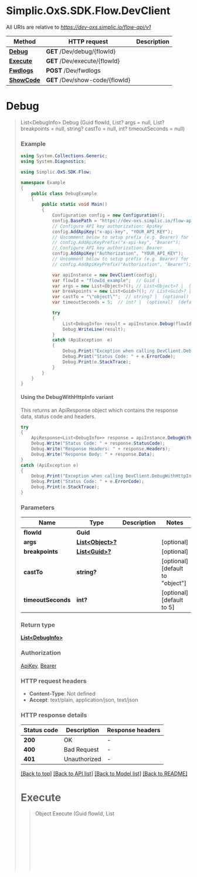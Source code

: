 # Simplic.OxS.SDK.Flow.DevClient

All URIs are relative to *https://dev-oxs.simplic.io/flow-api/v1*

| Method | HTTP request | Description |
|--------|--------------|-------------|
| [**Debug**](DevClient.md#devdebugflowidget) | **GET** /Dev/debug/{flowId} |  |
| [**Execute**](DevClient.md#devexecuteflowidget) | **GET** /Dev/execute/{flowId} |  |
| [**Fwdlogs**](DevClient.md#devfwdlogspost) | **POST** /Dev/fwdlogs |  |
| [**ShowCode**](DevClient.md#devshowcodeflowidget) | **GET** /Dev/show-code/{flowId} |  |

<a id="devdebugflowidget"></a>
# **Debug**
> List&lt;DebugInfo&gt; Debug (Guid flowId, List<Object>? args = null, List<Guid>? breakpoints = null, string? castTo = null, int? timeoutSeconds = null)



### Example
```csharp
using System.Collections.Generic;
using System.Diagnostics;

using Simplic.OxS.SDK.Flow;

namespace Example
{
    public class DebugExample
    {
        public static void Main()
        {
            Configuration config = new Configuration();
            config.BasePath = "https://dev-oxs.simplic.io/flow-api/v1";
            // Configure API key authorization: ApiKey
            config.AddApiKey("x-api-key", "YOUR_API_KEY");
            // Uncomment below to setup prefix (e.g. Bearer) for API key, if needed
            // config.AddApiKeyPrefix("x-api-key", "Bearer");
            // Configure API key authorization: Bearer
            config.AddApiKey("Authorization", "YOUR_API_KEY");
            // Uncomment below to setup prefix (e.g. Bearer) for API key, if needed
            // config.AddApiKeyPrefix("Authorization", "Bearer");

            var apiInstance = new DevClient(config);
            var flowId = "flowId_example";  // Guid | 
            var args = new List<Object>?(); // List<Object>? |  (optional) 
            var breakpoints = new List<Guid>?(); // List<Guid>? |  (optional) 
            var castTo = "\"object\"";  // string? |  (optional)  (default to "object")
            var timeoutSeconds = 5;  // int? |  (optional)  (default to 5)

            try
            {
                List<DebugInfo> result = apiInstance.Debug(flowId, args, breakpoints, castTo, timeoutSeconds);
                Debug.WriteLine(result);
            }
            catch (ApiException  e)
            {
                Debug.Print("Exception when calling DevClient.Debug: " + e.Message);
                Debug.Print("Status Code: " + e.ErrorCode);
                Debug.Print(e.StackTrace);
            }
        }
    }
}
```

#### Using the DebugWithHttpInfo variant
This returns an ApiResponse object which contains the response data, status code and headers.

```csharp
try
{
    ApiResponse<List<DebugInfo>> response = apiInstance.DebugWithHttpInfo(flowId, args, breakpoints, castTo, timeoutSeconds);
    Debug.Write("Status Code: " + response.StatusCode);
    Debug.Write("Response Headers: " + response.Headers);
    Debug.Write("Response Body: " + response.Data);
}
catch (ApiException e)
{
    Debug.Print("Exception when calling DevClient.DebugWithHttpInfo: " + e.Message);
    Debug.Print("Status Code: " + e.ErrorCode);
    Debug.Print(e.StackTrace);
}
```

### Parameters

| Name | Type | Description | Notes |
|------|------|-------------|-------|
| **flowId** | **Guid** |  |  |
| **args** | [**List&lt;Object&gt;?**](Object.md) |  | [optional]  |
| **breakpoints** | [**List&lt;Guid&gt;?**](Guid.md) |  | [optional]  |
| **castTo** | **string?** |  | [optional] [default to &quot;object&quot;] |
| **timeoutSeconds** | **int?** |  | [optional] [default to 5] |

### Return type

[**List&lt;DebugInfo&gt;**](DebugInfo.md)

### Authorization

[ApiKey](../README.md#ApiKey), [Bearer](../README.md#Bearer)

### HTTP request headers

 - **Content-Type**: Not defined
 - **Accept**: text/plain, application/json, text/json


### HTTP response details
| Status code | Description | Response headers |
|-------------|-------------|------------------|
| **200** | OK |  -  |
| **400** | Bad Request |  -  |
| **401** | Unauthorized |  -  |

[[Back to top]](#) [[Back to API list]](../README.md#documentation-for-api-endpoints) [[Back to Model list]](../README.md#documentation-for-models) [[Back to README]](../README.md)

<a id="devexecuteflowidget"></a>
# **Execute**
> Object Execute (Guid flowId, List<Object>? args = null, string? castTo = null)



### Example
```csharp
using System.Collections.Generic;
using System.Diagnostics;

using Simplic.OxS.SDK.Flow;

namespace Example
{
    public class ExecuteExample
    {
        public static void Main()
        {
            Configuration config = new Configuration();
            config.BasePath = "https://dev-oxs.simplic.io/flow-api/v1";
            // Configure API key authorization: ApiKey
            config.AddApiKey("x-api-key", "YOUR_API_KEY");
            // Uncomment below to setup prefix (e.g. Bearer) for API key, if needed
            // config.AddApiKeyPrefix("x-api-key", "Bearer");
            // Configure API key authorization: Bearer
            config.AddApiKey("Authorization", "YOUR_API_KEY");
            // Uncomment below to setup prefix (e.g. Bearer) for API key, if needed
            // config.AddApiKeyPrefix("Authorization", "Bearer");

            var apiInstance = new DevClient(config);
            var flowId = "flowId_example";  // Guid | 
            var args = new List<Object>?(); // List<Object>? |  (optional) 
            var castTo = "\"object\"";  // string? |  (optional)  (default to "object")

            try
            {
                Object result = apiInstance.Execute(flowId, args, castTo);
                Debug.WriteLine(result);
            }
            catch (ApiException  e)
            {
                Debug.Print("Exception when calling DevClient.Execute: " + e.Message);
                Debug.Print("Status Code: " + e.ErrorCode);
                Debug.Print(e.StackTrace);
            }
        }
    }
}
```

#### Using the ExecuteWithHttpInfo variant
This returns an ApiResponse object which contains the response data, status code and headers.

```csharp
try
{
    ApiResponse<Object> response = apiInstance.ExecuteWithHttpInfo(flowId, args, castTo);
    Debug.Write("Status Code: " + response.StatusCode);
    Debug.Write("Response Headers: " + response.Headers);
    Debug.Write("Response Body: " + response.Data);
}
catch (ApiException e)
{
    Debug.Print("Exception when calling DevClient.ExecuteWithHttpInfo: " + e.Message);
    Debug.Print("Status Code: " + e.ErrorCode);
    Debug.Print(e.StackTrace);
}
```

### Parameters

| Name | Type | Description | Notes |
|------|------|-------------|-------|
| **flowId** | **Guid** |  |  |
| **args** | [**List&lt;Object&gt;?**](Object.md) |  | [optional]  |
| **castTo** | **string?** |  | [optional] [default to &quot;object&quot;] |

### Return type

**Object**

### Authorization

[ApiKey](../README.md#ApiKey), [Bearer](../README.md#Bearer)

### HTTP request headers

 - **Content-Type**: Not defined
 - **Accept**: text/plain, application/json, text/json


### HTTP response details
| Status code | Description | Response headers |
|-------------|-------------|------------------|
| **200** | OK |  -  |
| **400** | Bad Request |  -  |
| **401** | Unauthorized |  -  |

[[Back to top]](#) [[Back to API list]](../README.md#documentation-for-api-endpoints) [[Back to Model list]](../README.md#documentation-for-models) [[Back to README]](../README.md)

<a id="devfwdlogspost"></a>
# **Fwdlogs**
> void Fwdlogs (string? host = null)



### Example
```csharp
using System.Collections.Generic;
using System.Diagnostics;

using Simplic.OxS.SDK.Flow;

namespace Example
{
    public class FwdlogsExample
    {
        public static void Main()
        {
            Configuration config = new Configuration();
            config.BasePath = "https://dev-oxs.simplic.io/flow-api/v1";
            // Configure API key authorization: ApiKey
            config.AddApiKey("x-api-key", "YOUR_API_KEY");
            // Uncomment below to setup prefix (e.g. Bearer) for API key, if needed
            // config.AddApiKeyPrefix("x-api-key", "Bearer");
            // Configure API key authorization: Bearer
            config.AddApiKey("Authorization", "YOUR_API_KEY");
            // Uncomment below to setup prefix (e.g. Bearer) for API key, if needed
            // config.AddApiKeyPrefix("Authorization", "Bearer");

            var apiInstance = new DevClient(config);
            var host = "host_example";  // string? |  (optional) 

            try
            {
                apiInstance.Fwdlogs(host);
            }
            catch (ApiException  e)
            {
                Debug.Print("Exception when calling DevClient.Fwdlogs: " + e.Message);
                Debug.Print("Status Code: " + e.ErrorCode);
                Debug.Print(e.StackTrace);
            }
        }
    }
}
```

#### Using the FwdlogsWithHttpInfo variant
This returns an ApiResponse object which contains the response data, status code and headers.

```csharp
try
{
    apiInstance.FwdlogsWithHttpInfo(host);
}
catch (ApiException e)
{
    Debug.Print("Exception when calling DevClient.FwdlogsWithHttpInfo: " + e.Message);
    Debug.Print("Status Code: " + e.ErrorCode);
    Debug.Print(e.StackTrace);
}
```

### Parameters

| Name | Type | Description | Notes |
|------|------|-------------|-------|
| **host** | **string?** |  | [optional]  |

### Return type

void (empty response body)

### Authorization

[ApiKey](../README.md#ApiKey), [Bearer](../README.md#Bearer)

### HTTP request headers

 - **Content-Type**: Not defined
 - **Accept**: text/plain, application/json, text/json


### HTTP response details
| Status code | Description | Response headers |
|-------------|-------------|------------------|
| **200** | OK |  -  |
| **400** | Bad Request |  -  |
| **401** | Unauthorized |  -  |

[[Back to top]](#) [[Back to API list]](../README.md#documentation-for-api-endpoints) [[Back to Model list]](../README.md#documentation-for-models) [[Back to README]](../README.md)

<a id="devshowcodeflowidget"></a>
# **ShowCode**
> string ShowCode (Guid flowId)



### Example
```csharp
using System.Collections.Generic;
using System.Diagnostics;

using Simplic.OxS.SDK.Flow;

namespace Example
{
    public class ShowCodeExample
    {
        public static void Main()
        {
            Configuration config = new Configuration();
            config.BasePath = "https://dev-oxs.simplic.io/flow-api/v1";
            // Configure API key authorization: ApiKey
            config.AddApiKey("x-api-key", "YOUR_API_KEY");
            // Uncomment below to setup prefix (e.g. Bearer) for API key, if needed
            // config.AddApiKeyPrefix("x-api-key", "Bearer");
            // Configure API key authorization: Bearer
            config.AddApiKey("Authorization", "YOUR_API_KEY");
            // Uncomment below to setup prefix (e.g. Bearer) for API key, if needed
            // config.AddApiKeyPrefix("Authorization", "Bearer");

            var apiInstance = new DevClient(config);
            var flowId = "flowId_example";  // Guid | 

            try
            {
                string result = apiInstance.ShowCode(flowId);
                Debug.WriteLine(result);
            }
            catch (ApiException  e)
            {
                Debug.Print("Exception when calling DevClient.ShowCode: " + e.Message);
                Debug.Print("Status Code: " + e.ErrorCode);
                Debug.Print(e.StackTrace);
            }
        }
    }
}
```

#### Using the ShowCodeWithHttpInfo variant
This returns an ApiResponse object which contains the response data, status code and headers.

```csharp
try
{
    ApiResponse<string> response = apiInstance.ShowCodeWithHttpInfo(flowId);
    Debug.Write("Status Code: " + response.StatusCode);
    Debug.Write("Response Headers: " + response.Headers);
    Debug.Write("Response Body: " + response.Data);
}
catch (ApiException e)
{
    Debug.Print("Exception when calling DevClient.ShowCodeWithHttpInfo: " + e.Message);
    Debug.Print("Status Code: " + e.ErrorCode);
    Debug.Print(e.StackTrace);
}
```

### Parameters

| Name | Type | Description | Notes |
|------|------|-------------|-------|
| **flowId** | **Guid** |  |  |

### Return type

**string**

### Authorization

[ApiKey](../README.md#ApiKey), [Bearer](../README.md#Bearer)

### HTTP request headers

 - **Content-Type**: Not defined
 - **Accept**: text/plain, application/json, text/json


### HTTP response details
| Status code | Description | Response headers |
|-------------|-------------|------------------|
| **200** | OK |  -  |
| **400** | Bad Request |  -  |
| **401** | Unauthorized |  -  |

[[Back to top]](#) [[Back to API list]](../README.md#documentation-for-api-endpoints) [[Back to Model list]](../README.md#documentation-for-models) [[Back to README]](../README.md)

